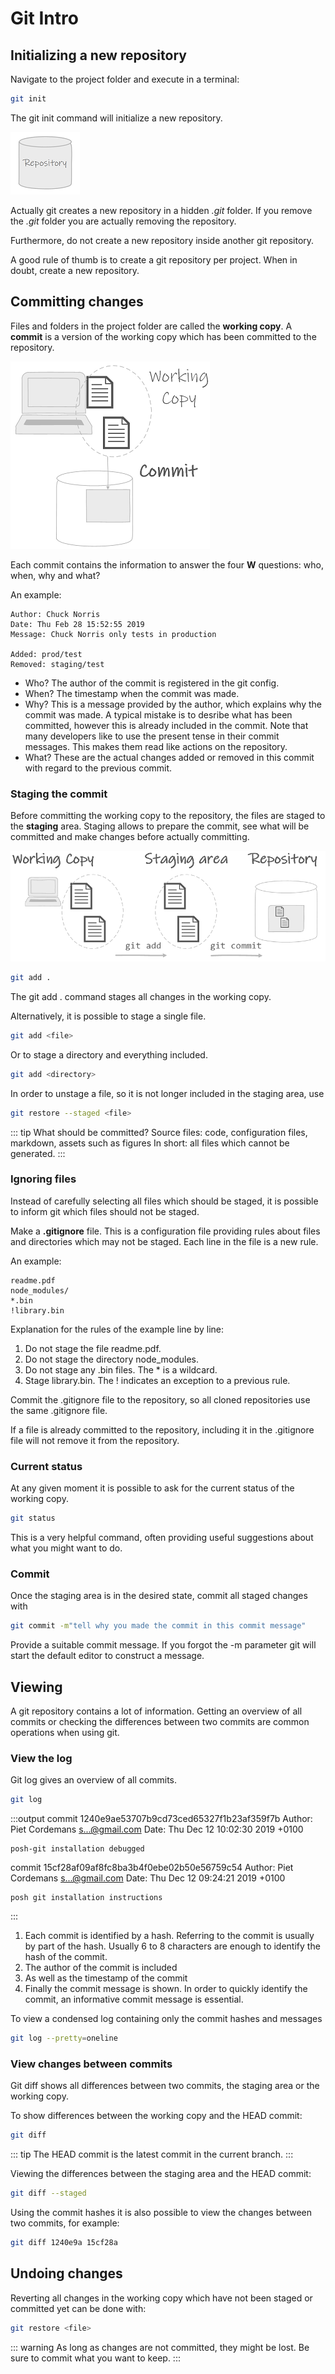 # Git Intro

## Initializing a new repository

Navigate to the project folder and execute in a terminal:

```bash
git init
```

The git init command will initialize a new repository. 

![Repository](./assets/repository.png)

Actually git creates a new repository in a hidden *.git* folder. If you remove the *.git* folder you are actually removing the repository. 

Furthermore, do not create a new repository inside another git repository.

A good rule of thumb is to create a git repository per project. When in doubt, create a new repository.

## Committing changes

Files and folders in the project folder are called the **working copy**. A **commit** is a version of the working copy which has been committed to the repository.

![Committing files from the working copy to the repository](./assets/working-copy.png)

Each commit contains the information to answer the four **W** questions: who, when, why and what?

An example:

```
Author: Chuck Norris
Date: Thu Feb 28 15:52:55 2019
Message: Chuck Norris only tests in production

Added: prod/test
Removed: staging/test
```

* Who? The author of the commit is registered in the git config.
* When? The timestamp when the commit was made.
* Why? This is a message provided by the author, which explains why the commit was made. A typical mistake is to desribe what has been committed, however this is already included in the commit. Note that many developers like to use the present tense in their commit messages. This makes them read like actions on the repository.
* What? These are the actual changes added or removed in this commit with regard to the previous commit.

### Staging the commit

Before committing the working copy to the repository, the files are staged to the **staging** area. Staging allows to prepare the commit, see what will be committed and make changes before actually committing. 

![Staging files before committing them to the repository](./assets/staging.png)

```bash
git add .
```
The git add . command stages all changes in the working copy.

Alternatively, it is possible to stage a single file.

```bash
git add <file>
```

Or to stage a directory and everything included.

```bash
git add <directory>
```

In order to unstage a file, so it is not longer included in the staging area, use 

```bash
git restore --staged <file>
```

::: tip What should be committed?
Source files: code, configuration files, markdown, assets such as figures
In short: all files which cannot be generated. 
::: 

### Ignoring files

Instead of carefully selecting all files which should be staged, it is possible to inform git which files should not be staged.

Make a **.gitignore** file. This is a configuration file providing rules about files and directories which may not be staged. Each line in the file is a new rule.

An example:

```
readme.pdf
node_modules/
*.bin
!library.bin
```

Explanation for the rules of the example line by line:

1. Do not stage the file readme.pdf. 
2. Do not stage the directory node_modules.
3. Do not stage any .bin files. The * is a wildcard.
4. Stage library.bin. The ! indicates an exception to a previous rule.

Commit the .gitignore file to the repository, so all cloned repositories use the same .gitignore file. 

If a file is already committed to the repository, including it in the .gitignore file will not remove it from the repository.

### Current status

At any given moment it is possible to ask for the current status of the working copy. 

```bash
git status
```

This is a very helpful command, often providing useful suggestions about what you might want to do.

### Commit

Once the staging area is in the desired state, commit all staged changes with

```bash
git commit -m"tell why you made the commit in this commit message"
```
Provide a suitable commit message. If you forgot the -m parameter git will start the default editor to construct a message.

## Viewing

A git repository contains a lot of information. Getting an overview of all commits or checking the differences between two commits are common operations when using git.

### View the log

Git log gives an overview of all commits. 

```bash
git log
```
:::output
commit 1240e9ae53707b9cd73ced65327f1b23af359f7b
Author: Piet Cordemans <s...@gmail.com>
Date:   Thu Dec 12 10:02:30 2019 +0100

    posh-git installation debugged

commit 15cf28af09af8fc8ba3b4f0ebe02b50e56759c54
Author: Piet Cordemans <s...@gmail.com>
Date:   Thu Dec 12 09:24:21 2019 +0100

    posh git installation instructions
:::

1. Each commit is identified by a hash. Referring to the commit is usually by part of the hash. Usually 6 to 8 characters are enough to identify the hash of the commit.
2. The author of the commit is included
3. As well as the timestamp of the commit
4. Finally the commit message is shown. In order to quickly identify the commit, an informative commit message is essential.

To view a condensed log containing only the commit hashes and messages

```bash
git log --pretty=oneline
```

### View changes between commits

Git diff shows all differences between two commits, the staging area or the working copy.

To show differences between the working copy and the HEAD commit:

```bash
git diff
```

::: tip
The HEAD commit is the latest commit in the current branch.
:::

Viewing the differences between the staging area and the HEAD commit:

```bash
git diff --staged
```

Using the commit hashes it is also possible to view the changes between two commits, for example:

```bash
git diff 1240e9a 15cf28a
```

## Undoing changes

Reverting all changes in the working copy which have not been staged or committed yet can be done with:

```bash
git restore <file>
```

::: warning
As long as changes are not committed, they might be lost. Be sure to commit what you want to keep.
:::